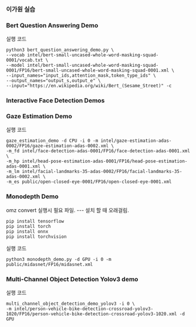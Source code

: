 ### 이가원 실습

### Bert Question Answering Demo
실행 코드
```
python3 bert_question_answering_demo.py \
--vocab intel/bert-small-uncased-whole-word-masking-squad-0001/vocab.txt \
--model intel/bert-small-uncased-whole-word-masking-squad-0001/FP16/bert-small-uncased-whole-word-masking-squad-0001.xml \
--input_names="input_ids,attention_mask,token_type_ids" \
--output_names="output_s,output_e" \
--input="https://en.wikipedia.org/wiki/Bert_(Sesame_Street)" -c
```
### Interactive Face Detection Demos


### Gaze Estimation Demo
실행 코드
```
gaze_estimation_demo -d CPU -i 0 -m intel/gaze-estimation-adas-0002/FP16/gaze-estimation-adas-0002.xml \
-m_fd intel/face-detection-adas-0001/FP16/face-detection-adas-0001.xml \
-m_hp intel/head-pose-estimation-adas-0001/FP16/head-pose-estimation-adas-0001.xml \
-m_lm intel/facial-landmarks-35-adas-0002/FP16/facial-landmarks-35-adas-0002.xml \
-m_es public/open-closed-eye-0001/FP16/open-closed-eye-0001.xml 
```
### Monodepth Demo
omz convert 실행시 필요 파일. --- 설치 할 때 오래걸림.
``` 
pip install tensorflow
pip install torch
pip install onnx
pip install torchvision
```
실행 코드
```
python3 monodepth_demo.py -d GPU -i 0 -m public/midasnet/FP16/midasnet.xml 
```
### Multi-Channel Object Detection Yolov3 demo

실행 코드
```
multi_channel_object_detection_demo_yolov3 -i 0 \
-m intel/person-vehicle-bike-detection-crossroad-yolov3-1020/FP16/person-vehicle-bike-detection-crossroad-yolov3-1020.xml -d GPU
```

